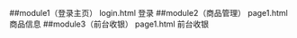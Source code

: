 ##module1（登录主页）
    login.html      登录
##module2（商品管理）
    page1.html      商品信息
##module3（前台收银）
    page1.html      前台收银
